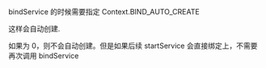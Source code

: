 bindService 的时候需要指定 Context.BIND_AUTO_CREATE

这样会自动创建.

如果为 0，则不会自动创建。但是如果后续 startService 会直接绑定上，不需要再次调用 bindService